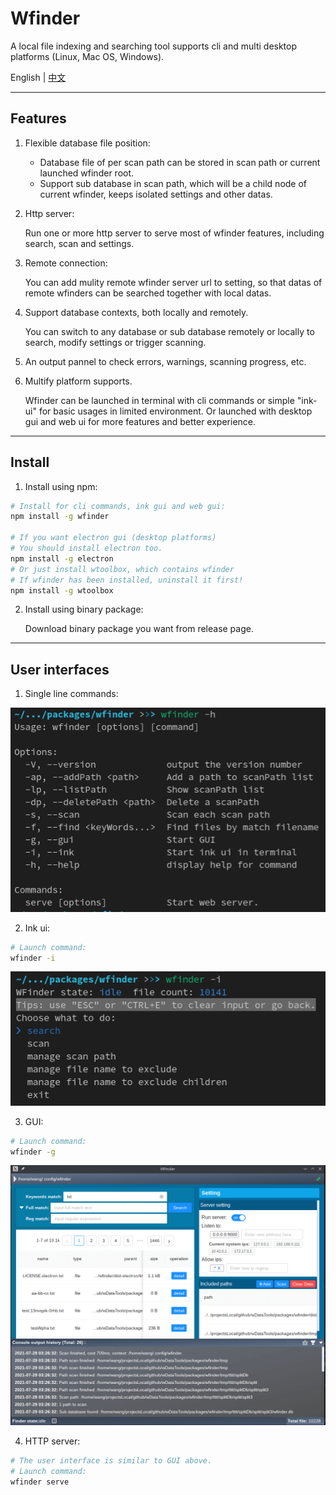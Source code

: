 # Wfinder
A local file indexing and searching tool supports cli and multi desktop platforms (Linux, Mac OS, Windows).

English | [中文](README_CN.md)

---

## Features
1. Flexible database file position:
    - Database file of per scan path can be stored in scan path or current launched wfinder root.
    - Support sub database in scan path, which will be a child node of current wfinder, keeps isolated settings and other datas.

2. Http server:

    Run one or more http server to serve most of wfinder features, including search, scan and settings.

3. Remote connection:

    You can add mulity remote wfinder server url to setting, so that datas of remote wfinders can be searched together with local datas.

4. Support database contexts, both locally and remotely.

    You can switch to any database or sub database remotely
or locally to search, modify settings or trigger scanning.

5. An output pannel to check errors, warnings, scanning progress, etc.

6. Multify platform supports. 

    Wfinder can be launched in terminal with cli commands or simple "ink-ui" for basic usages in limited  environment. Or launched with desktop gui and web ui for more features and better experience.

---

## Install
1. Install using npm:
```sh
# Install for cli commands, ink gui and web gui:
npm install -g wfinder

# If you want electron gui (desktop platforms)
# You should install electron too.
npm install -g electron
# Or just install wtoolbox, which contains wfinder
# If wfinder has been installed, uninstall it first!
npm install -g wtoolbox
```
2. Install using binary package:

    Download binary package you want from release page.

---
## User interfaces
1. Single line commands: 

![image](doc/images/cli.png)

2. Ink ui:
```sh
# Launch command:
wfinder -i
```
![image](doc/images/ink-ui.png)

3. GUI:
```sh
# Launch command:
wfinder -g
```
![image](doc/images/gui.png)

4. HTTP server:
```sh
# The user interface is similar to GUI above.
# Launch command:
wfinder serve
```

